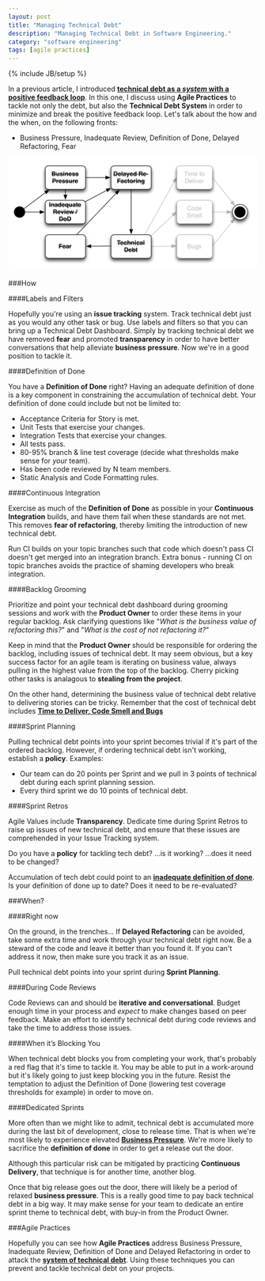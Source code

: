 ```yaml
---
layout: post
title: "Managing Technical Debt"
description: "Managing Technical Debt in Software Engineering."
category: "software engineering"
tags: [agile practices]
---
```

{% include JB/setup %}

In a previous article, I introduced **[technical debt as a *system* with a positive feedback loop](/software%20engineering/2014/03/06/tech-debt/)**. In this one, I discuss using **Agile Practices** to tackle not only the debt, but also the **Technical Debt System** in order to minimize and break the positive feedback loop. Let's talk about the how and the when, on the following fronts:

* Business Pressure, Inadequate Review, Definition of Done, Delayed Refactoring, Fear

![image](/assets/posts/2015-02-06-managing-tech-debt/techdebt-attack-state.png)

###How

####Labels and Filters

Hopefully you're using an **issue tracking** system. Track technical debt just as you would any other task or bug. Use labels and filters so that you can bring up a Technical Debt Dashboard. Simply by tracking technical debt we have removed **fear** and promoted **transparency** in order to have better conversations that help alleviate **business pressure**. Now we're in a good position to tackle it. 

####Definition of Done

You have a **Definition of Done** right? Having an adequate definition of done is a key component in constraining the accumulation of technical debt. Your definition of done could include but not be limited to:

* Acceptance Criteria for Story is met.
* Unit Tests that exercise your changes.
* Integration Tests that exercise your changes.  
* All tests pass.
* 80-95% branch & line test coverage (decide what thresholds make sense for *your* team).
* Has been code reviewed by N team members.
* Static Analysis and Code Formatting rules.

####Continuous Integration

Exercise as much of the **Definition of Done** as possible in your **Continuous Integration** builds, and have them fail when these standards are not met. This removes **fear of refactoring**, thereby limiting the introduction of new technical debt. 

Run CI builds on your topic branches such that code which doesn't pass CI doesn't get merged into an integration branch. Extra bonus - running CI on topic branches avoids the practice of shaming developers who break integration.    

####Backlog Grooming

Prioritize and point your technical debt dashboard during grooming sessions and work with the **Product Owner** to order these items in your regular backlog. Ask clarifying questions like "*What is the business value of refactoring this?*" and "*What is the cost of not refactoring it?*"

Keep in mind that the **Product Owner** should be responsible for ordering the backlog, including issues of technical debt. It may seem obvious, but a key success factor for an agile team is iterating on business value, always pulling in the highest value from the top of the backlog. Cherry picking other tasks is analagous to **stealing from the project**.

On the other hand, determining the business value of technical debt relative to delivering stories can be tricky. Remember that the cost of technical debt includes **[Time to Deliver, Code Smell and Bugs](/software%20engineering/2014/03/06/tech-debt/#time-to-deliver)**    

####Sprint Planning

Pulling technical debt points into your sprint becomes trivial if it's part of the ordered backlog. However, if ordering technical debt isn't working, establish a **policy**. Examples:
 
* Our team can do 20 points per Sprint and we pull in 3 points of technical debt during each sprint planning session.  
* Every third sprint we do 10 points of technical debt. 

####Sprint Retros

Agile Values include **Transparency**. Dedicate time during Sprint Retros to raise up issues of new technical debt, and ensure that these issues are comprehended in your Issue Tracking system. 

Do you have a **policy** for tackling tech debt? ...is it working?  ...does it need to be changed?

Accumulation of tech debt could point to an **[inadequate definition of done](/software%20engineering/2014/03/06/tech-debt/#inadequate-review--dod)**. Is your definition of done up to date?  Does it need to be re-evaluated?

###When?

####Right now

On the ground, in the trenches... If **Delayed Refactoring** can be avoided, take some extra time and work through your technical debt right now. Be a steward of the code and leave it better than you found it. If you can't address it now, then make sure you track it as an issue.

Pull technical debt points into your sprint during **Sprint Planning**.

####During Code Reviews

Code Reviews can and should be **iterative and conversational**. Budget enough time in your process and *expect* to make changes based on peer feedback. Make an effort to identify technical debt during code reviews and take the time to address those issues.  

####When it’s Blocking You

When technical debt blocks you from completing your work, that's probably a red flag that it's time to tackle it. You may be able to put in a work-around but it's likely going to just keep blocking you in the future. Resist the temptation to adjust the Definition of Done (lowering test coverage thresholds for example) in order to move on. 

####Dedicated Sprints

More often than we might like to admit, technical debt is accumulated more during the last bit of development, close to release time. That is when we're most likely to experience elevated **[Business Pressure](/software%20engineering/2014/03/06/tech-debt/#business-pressure)**. We're more likely to sacrifice the **definition of done** in order to get a release out the door. 

Although this particular risk can be mitigated by practicing **Continuous Delivery**, that technique is for another time, another blog.

Once that big release goes out the door, there will likely be a period of relaxed **business pressure**. This is a really good time to pay back technical debt in a big way. It may make sense for your team to dedicate an entire sprint theme to technical debt, with buy-in from the Product Owner.

###Agile Practices

Hopefully you can see how **Agile Practices** address Business Pressure, Inadequate Review, Definition of Done and Delayed Refactoring in order to attack the **[system of technical debt](/software%20engineering/2014/03/06/tech-debt/#technical-debt-has-a-feedback-loop)**. Using these techniques you can prevent and tackle technical debt on your projects.

